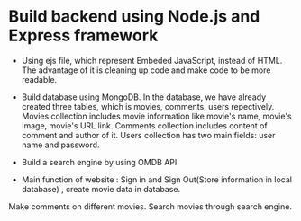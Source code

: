 # Build backend using Node.js and Express framework

- Using ejs file, which represent Embeded JavaScript, instead of HTML. The advantage of it is cleaning up code and make code to be more readable.

- Build database using MongoDB. In the database, we have already created three tables, which is movies, comments, users repectively. Movies collection includes movie information like movie's name, movie's image, movie's URL link. Comments collection includes content of comment and author of it. Users collection has two main fields: user name and password.

- Build a search engine by using OMDB API.

- Main function of website : Sign in and Sign Out(Store information in local database) , create movie data in database. 

Make comments on different movies. Search movies through search engine.


